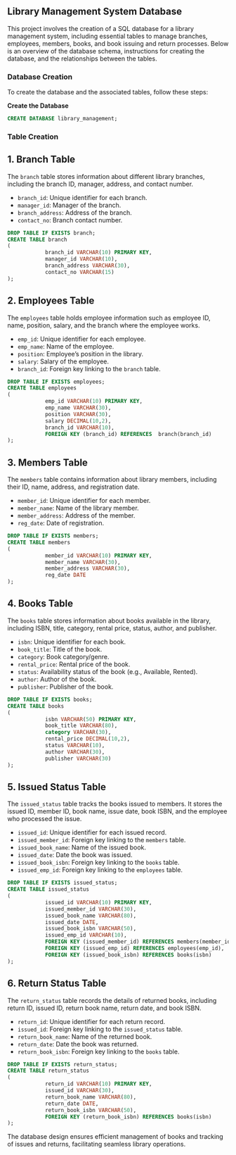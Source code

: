 ## Library Management System Database

This project involves the creation of a SQL database for a library management system, including essential tables to manage branches, employees, members, books, and book issuing and return processes. Below is an overview of the database schema, instructions for creating the database, and the relationships between the tables.

### Database Creation

To create the database and the associated tables, follow these steps:

**Create the Database**
```sql
CREATE DATABASE library_management;
```
### Table Creation
## 1. Branch Table
The `branch` table stores information about different library branches, including the branch ID, manager, address, and contact number.

- `branch_id`: Unique identifier for each branch.
- `manager_id`: Manager of the branch.
- `branch_address`: Address of the branch.
- `contact_no`: Branch contact number.

```sql
DROP TABLE IF EXISTS branch;
CREATE TABLE branch
(
            branch_id VARCHAR(10) PRIMARY KEY,
            manager_id VARCHAR(10),
            branch_address VARCHAR(30),
            contact_no VARCHAR(15)
);
```

## 2. Employees Table
The `employees` table holds employee information such as employee ID, name, position, salary, and the branch where the employee works.

- `emp_id`: Unique identifier for each employee.
- `emp_name`: Name of the employee.
- `position`: Employee’s position in the library.
- `salary`: Salary of the employee.
- `branch_id`: Foreign key linking to the `branch` table.
```sql
DROP TABLE IF EXISTS employees;
CREATE TABLE employees
(
            emp_id VARCHAR(10) PRIMARY KEY,
            emp_name VARCHAR(30),
            position VARCHAR(30),
            salary DECIMAL(10,2),
            branch_id VARCHAR(10),
            FOREIGN KEY (branch_id) REFERENCES  branch(branch_id)
);
```

## 3. Members Table
The `members` table contains information about library members, including their ID, name, address, and registration date.

- `member_id`: Unique identifier for each member.
- `member_name`: Name of the library member.
- `member_address`: Address of the member.
- `reg_date`: Date of registration.
```sql
DROP TABLE IF EXISTS members;
CREATE TABLE members
(
            member_id VARCHAR(10) PRIMARY KEY,
            member_name VARCHAR(30),
            member_address VARCHAR(30),
            reg_date DATE
);
```

## 4. Books Table
The `books` table stores information about books available in the library, including ISBN, title, category, rental price, status, author, and publisher.

- `isbn`: Unique identifier for each book.
- `book_title`: Title of the book.
- `category`: Book category/genre.
- `rental_price`: Rental price of the book.
- `status`: Availability status of the book (e.g., Available, Rented).
- `author`: Author of the book.
- `publisher`: Publisher of the book.
```sql
DROP TABLE IF EXISTS books;
CREATE TABLE books
(
            isbn VARCHAR(50) PRIMARY KEY,
            book_title VARCHAR(80),
            category VARCHAR(30),
            rental_price DECIMAL(10,2),
            status VARCHAR(10),
            author VARCHAR(30),
            publisher VARCHAR(30)
);
```

## 5. Issued Status Table
The `issued_status` table tracks the books issued to members. It stores the issued ID, member ID, book name, issue date, book ISBN, and the employee who processed the issue.

- `issued_id`: Unique identifier for each issued record.
- `issued_member_id`: Foreign key linking to the `members` table.
- `issued_book_name`: Name of the issued book.
- `issued_date`: Date the book was issued.
- `issued_book_isbn`: Foreign key linking to the `books` table.
- `issued_emp_id`: Foreign key linking to the `employees` table.
```sql
DROP TABLE IF EXISTS issued_status;
CREATE TABLE issued_status
(
            issued_id VARCHAR(10) PRIMARY KEY,
            issued_member_id VARCHAR(30),
            issued_book_name VARCHAR(80),
            issued_date DATE,
            issued_book_isbn VARCHAR(50),
            issued_emp_id VARCHAR(10),
            FOREIGN KEY (issued_member_id) REFERENCES members(member_id),
            FOREIGN KEY (issued_emp_id) REFERENCES employees(emp_id),
            FOREIGN KEY (issued_book_isbn) REFERENCES books(isbn) 
);
```

## 6. Return Status Table
The `return_status` table records the details of returned books, including return ID, issued ID, return book name, return date, and book ISBN.

- `return_id`: Unique identifier for each return record.
- `issued_id`: Foreign key linking to the `issued_status` table.
- `return_book_name`: Name of the returned book.
- `return_date`: Date the book was returned.
- `return_book_isbn`: Foreign key linking to the `books` table.
```sql
DROP TABLE IF EXISTS return_status;
CREATE TABLE return_status
(
            return_id VARCHAR(10) PRIMARY KEY,
            issued_id VARCHAR(30),
            return_book_name VARCHAR(80),
            return_date DATE,
            return_book_isbn VARCHAR(50),
            FOREIGN KEY (return_book_isbn) REFERENCES books(isbn)
);
```

The database design ensures efficient management of books and tracking of issues and returns, facilitating seamless library operations.

